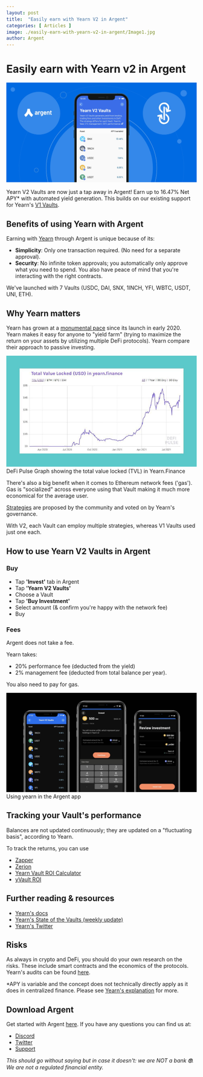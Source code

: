 ```yaml
---
layout: post
title:  "Easily earn with Yearn V2 in Argent"
categories: [ Articles ]
image: ./easily-earn-with-yearn-v2-in-argent/Image1.jpg
author: Argent
---
```

# Easily earn with Yearn v2 in Argent

![](Image1.jpg)

Yearn V2 Vaults are now just a tap away in Argent! Earn up to 16.47% Net APY\* with automated yield generation. This builds on our existing support for Yearn's [V1 Vaults](https://www.argent.xyz/blog/yearn-vaults-in-argent/).

## **Benefits of using Yearn with Argent**

Earning with [Yearn](https://yearn.finance/vaults) through Argent is unique because of its:

- **Simplicity**: Only one transaction required. (No need for a separate approval).
- **Security**: No infinite token approvals; you automatically only approve what you need to spend. You also have peace of mind that you're interacting with the right contracts.

We've launched with 7 Vaults (USDC, DAI, SNX, 1INCH, YFI, WBTC, USDT, UNI, ETH).

## **Why Yearn matters**

Yearn has grown at a [monumental pace](https://defipulse.com/yearn.finance) since its launch in early 2020. Yearn makes it easy for anyone to "yield farm" (trying to maximize the return on your assets by utilizing multiple DeFi protocols). Yearn compare their approach to passive investing.

![](Image2.jpg)DeFi Pulse Graph showing the total value locked (TVL) in Yearn.Finance

There's also a big benefit when it comes to Ethereum network fees ('gas'). Gas is "socialized" across everyone using that Vault making it much more economical for the average user.

[Strategies](https://medium.com/yearn-state-of-the-vaults/the-vaults-at-yearn-9237905ffed3) are proposed by the community and voted on by Yearn's governance.

With V2, each Vault can employ multiple strategies, whereas V1 Vaults used just one each.

## **How to use Yearn V2 Vaults in Argent**

### **Buy**

- Tap **'Invest'** tab in Argent
- Tap **'Yearn V2 Vaults'**
- Choose a Vault
- Tap **'Buy Investment'**
- Select amount (& confirm you're happy with the network fee)
- Buy

### **Fees**

Argent does not take a fee.

Yearn takes:

- 20% performance fee (deducted from the yield)
- 2% management fee (deducted from total balance per year).

You also need to pay for gas.

![](Image3.jpg)
Using yearn in the Argent app

## **Tracking your Vault's performance**

Balances are not updated continuously; they are updated on a "fluctuating basis", according to Yearn.

To track the returns, you can use

- [Zapper](https://zapper.fi/)
- [Zerion](https://app.zerion.io/)
- [Yearn Vault ROI Calculator](https://yearn-roi.xyz/#/)
- [yVault ROI](https://yvault-roi.netlify.app/)

## **Further reading & resources**

- [Yearn's docs](https://docs.yearn.finance/)
- [Yearn's State of the Vaults (weekly update)](https://medium.com/yearn-state-of-the-vaults/the-vaults-at-yearn-9237905ffed3)
- [Yearn's Twitter](https://twitter.com/iearnfinance)

## **Risks**

As always in crypto and DeFi, you should do your own research on the risks. These include smart contracts and the economics of the protocols. Yearn's audits can be found [here](https://docs.yearn.finance/resources/audits).

\*APY is variable and the concept does not technically directly apply as it does in centralized finance. Please see [Yearn's explanation](https://docs.yearn.finance/resources/guides/how-to-understand-yvault-roi#roi-calculation) for more.

## **Download Argent**

Get started with Argent [here](https://argent.link/yearn-v2-post). If you have any questions you can find us at:

- [Discord](https://discord.com/invite/GWSyrHg)
- [Twitter](https://twitter.com/argentHQ)
- [Support](https://support.argent.xyz/hc/en-us)

_This should go without saying but in case it doesn't: we are NOT a bank _**🙄**_. We are not a regulated financial entity._
